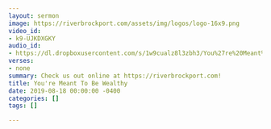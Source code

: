 ```yaml
---
layout: sermon
image: https://riverbrockport.com/assets/img/logos/logo-16x9.png
video_id:
- k9-UJKDXGKY
audio_id:
- https://dl.dropboxusercontent.com/s/1w9cualz8l3zbh3/You%27re%20Meant%20To%20Be%20Wealthy.mp3?dl=0
verses:
- none
summary: Check us out online at https://riverbrockport.com!
title: You're Meant To Be Wealthy
date: 2019-08-18 00:00:00 -0400
categories: []
tags: []

---
```

